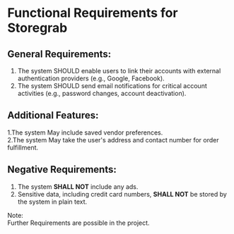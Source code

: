 # Functional Requirements for Storegrab <br>
## General Requirements:
1. The system SHOULD enable users to link their accounts with external authentication providers (e.g., Google, Facebook).
2. The system SHOULD send email notifications for critical account activities (e.g., password changes, account deactivation).

## Additional Features:
1.The system May include saved vendor preferences.<br>
2.The system May take the user's address and contact number for order fulfillment.

## Negative Requirements:

1. The system **SHALL NOT** include any ads.
2. Sensitive data, including credit card numbers, **SHALL NOT** be stored by the system in plain text.


Note: <br>
Further Requirements are possible in the project. 
